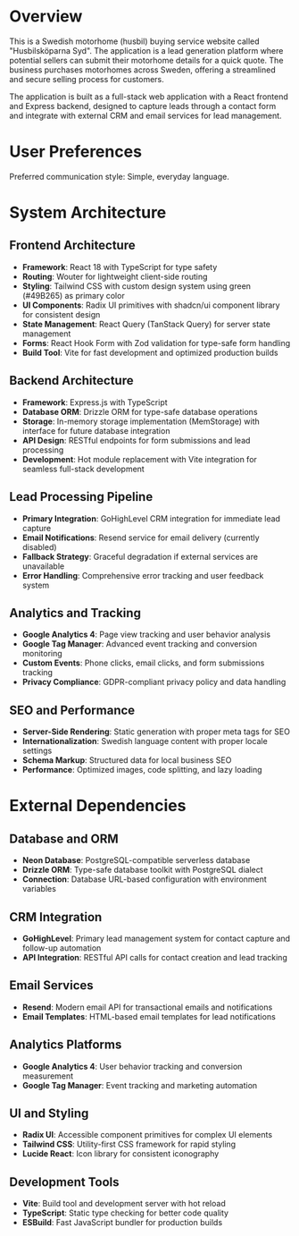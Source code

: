 # Overview

This is a Swedish motorhome (husbil) buying service website called "Husbilsköparna Syd". The application is a lead generation platform where potential sellers can submit their motorhome details for a quick quote. The business purchases motorhomes across Sweden, offering a streamlined and secure selling process for customers.

The application is built as a full-stack web application with a React frontend and Express backend, designed to capture leads through a contact form and integrate with external CRM and email services for lead management.

# User Preferences

Preferred communication style: Simple, everyday language.

# System Architecture

## Frontend Architecture
- **Framework**: React 18 with TypeScript for type safety
- **Routing**: Wouter for lightweight client-side routing
- **Styling**: Tailwind CSS with custom design system using green (#49B265) as primary color
- **UI Components**: Radix UI primitives with shadcn/ui component library for consistent design
- **State Management**: React Query (TanStack Query) for server state management
- **Forms**: React Hook Form with Zod validation for type-safe form handling
- **Build Tool**: Vite for fast development and optimized production builds

## Backend Architecture
- **Framework**: Express.js with TypeScript
- **Database ORM**: Drizzle ORM for type-safe database operations
- **Storage**: In-memory storage implementation (MemStorage) with interface for future database integration
- **API Design**: RESTful endpoints for form submissions and lead processing
- **Development**: Hot module replacement with Vite integration for seamless full-stack development

## Lead Processing Pipeline
- **Primary Integration**: GoHighLevel CRM integration for immediate lead capture
- **Email Notifications**: Resend service for email delivery (currently disabled)
- **Fallback Strategy**: Graceful degradation if external services are unavailable
- **Error Handling**: Comprehensive error tracking and user feedback system

## Analytics and Tracking
- **Google Analytics 4**: Page view tracking and user behavior analysis
- **Google Tag Manager**: Advanced event tracking and conversion monitoring
- **Custom Events**: Phone clicks, email clicks, and form submissions tracking
- **Privacy Compliance**: GDPR-compliant privacy policy and data handling

## SEO and Performance
- **Server-Side Rendering**: Static generation with proper meta tags for SEO
- **Internationalization**: Swedish language content with proper locale settings
- **Schema Markup**: Structured data for local business SEO
- **Performance**: Optimized images, code splitting, and lazy loading

# External Dependencies

## Database and ORM
- **Neon Database**: PostgreSQL-compatible serverless database
- **Drizzle ORM**: Type-safe database toolkit with PostgreSQL dialect
- **Connection**: Database URL-based configuration with environment variables

## CRM Integration
- **GoHighLevel**: Primary lead management system for contact capture and follow-up automation
- **API Integration**: RESTful API calls for contact creation and lead tracking

## Email Services
- **Resend**: Modern email API for transactional emails and notifications
- **Email Templates**: HTML-based email templates for lead notifications

## Analytics Platforms
- **Google Analytics 4**: User behavior tracking and conversion measurement
- **Google Tag Manager**: Event tracking and marketing automation

## UI and Styling
- **Radix UI**: Accessible component primitives for complex UI elements
- **Tailwind CSS**: Utility-first CSS framework for rapid styling
- **Lucide React**: Icon library for consistent iconography

## Development Tools
- **Vite**: Build tool and development server with hot reload
- **TypeScript**: Static type checking for better code quality
- **ESBuild**: Fast JavaScript bundler for production builds